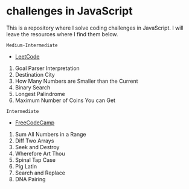 # challenges in JavaScript
This is a repository where I solve coding challenges in JavaScript. I will leave the resources where I find them below. 

 `Medium-Intermediate`
* [LeetCode](https://leetcode.com/) 

1. Goal Parser Interpretation
2. Destination City
3. How Many Numbers are Smaller than the Current
4. Binary Search
5. Longest Palindrome
6. Maximum Number of Coins You can Get


 `Intermediate`
* [FreeCodeCamp](https://www.freecodecamp.org/learn/javascript-algorithms-and-data-structures/#intermediate-algorithm-scripting) 
1. Sum All Numbers in a Range
2. Diff Two Arrays
3. Seek and Destroy
4. Wherefore Art Thou
5. Spinal Tap Case
6. Pig Latin
7. Search and Replace
8. DNA Pairing
